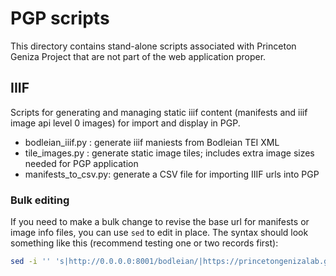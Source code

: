# PGP scripts

This directory contains stand-alone scripts associated with
Princeton Geniza Project that are not part of the web application proper.

## IIIF

Scripts for generating and managing static iiif content (manifests and
iiif image api level 0 images) for import and display in PGP.

-   bodleian_iiif.py : generate iiif maniests from Bodleian TEI XML
-   tile_images.py : generate static image tiles; includes extra image sizes needed for PGP application
-   manifests_to_csv.py: generate a CSV file for importing IIIF urls into PGP

### Bulk editing

If you need to make a bulk change to revise the base url for manifests or
image info files, you can use `sed` to edit in place. The syntax should look
something like this (recommend testing one or two records first):

```sh
sed -i '' 's|http://0.0.0.0:8001/bodleian/|https://princetongenizalab.github.io/iiif-bodleian-abc/|g' manifests/*.json
```
